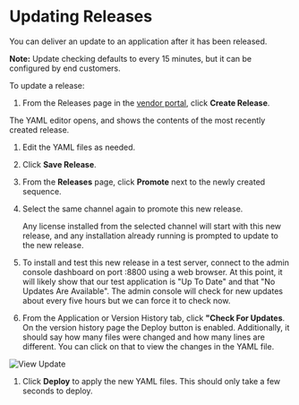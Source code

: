 # Updating Releases

You can deliver an update to an application after it has been released.

**Note:** Update checking defaults to every 15 minutes, but it can be configured by end customers.

To update a release:

1. From the Releases page in the [vendor portal](https://vendor.replicated.com), click **Create Release**.

  The YAML editor opens, and shows the contents of the most recently created release.

1. Edit the YAML files as needed.

1. Click **Save Release**.
1. From the **Releases** page, click **Promote** next to the newly created sequence.
1. Select the same channel again to promote this new release.

    Any license installed from the selected channel will start with this new release, and any installation already running is prompted to update to the new release.

1. To install and test this new release in a test server, connect to the admin console dashboard on port :8800 using a web browser.
  At this point, it will likely show that our test application is "Up To Date" and that "No Updates Are Available". The admin console will check for new updates about every five hours but we can force it to check now.

1. From the Application or Version History tab, click **"Check For Updates**.
  On the version history page the Deploy button is enabled. Additionally, it should say how many files were changed and how many lines are different. You can click on that to view the changes in the YAML file.

  ![View Update](/images/guides/kots/view-update.png)

1. Click **Deploy** to apply the new YAML files. This should only take a few seconds to deploy.
